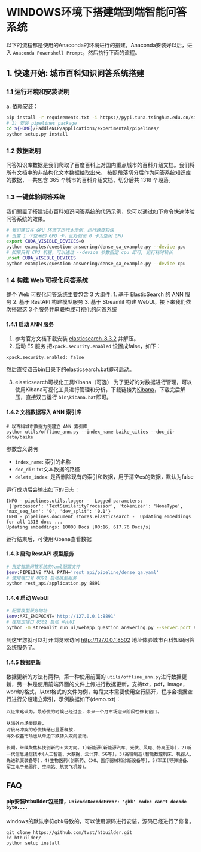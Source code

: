 # WINDOWS环境下搭建端到端智能问答系统

以下的流程都是使用的Anaconda的环境进行的搭建，Anaconda安装好以后，进入 `Anaconda Powershell Prompt`，然后执行下面的流程。

## 1. 快速开始: 城市百科知识问答系统搭建

### 1.1 运行环境和安装说明

a. 依赖安装：
```bash
pip install -r requirements.txt -i https://pypi.tuna.tsinghua.edu.cn/simple
# 1) 安装 pipelines package
cd ${HOME}/PaddleNLP/applications/experimental/pipelines/
python setup.py install
```
### 1.2 数据说明
问答知识库数据是我们爬取了百度百科上对国内重点城市的百科介绍文档。我们将所有文档中的非结构化文本数据抽取出来， 按照段落切分后作为问答系统知识库的数据，一共包含 365 个城市的百科介绍文档、切分后共 1318 个段落。

### 1.3 一键体验问答系统
我们预置了搭建城市百科知识问答系统的代码示例，您可以通过如下命令快速体验问答系统的效果。


```bash
# 我们建议在 GPU 环境下运行本示例，运行速度较快
# 设置 1 个空闲的 GPU 卡，此处假设 0 卡为空闲 GPU
export CUDA_VISIBLE_DEVICES=0
python examples/question-answering/dense_qa_example.py --device gpu
# 如果只有 CPU 机器，可以通过 --device 参数指定 cpu 即可, 运行耗时较长
unset CUDA_VISIBLE_DEVICES
python examples/question-answering/dense_qa_example.py --device cpu
```

### 1.4 构建 Web 可视化问答系统

整个 Web 可视化问答系统主要包含 3 大组件: 1. 基于 ElasticSearch 的 ANN 服务 2. 基于 RestAPI 构建模型服务 3. 基于 Streamlit 构建 WebUI。接下来我们依次搭建这 3 个服务并串联构成可视化的问答系统

#### 1.4.1 启动 ANN 服务
1. 参考官方文档下载安装 [elasticsearch-8.3.2](https://www.elastic.co/cn/downloads/elasticsearch) 并解压。
2. 启动 ES 服务
把`xpack.security.enabled` 设置成false，如下：
```
xpack.security.enabled: false
```

然后直接双击bin目录下的elasticsearch.bat即可启动。

3. elasticsearch可视化工具Kibana（可选）
为了更好的对数据进行管理，可以使用Kibana可视化工具进行管理和分析，下载链接为[Kibana](https://www.elastic.co/cn/downloads/kibana)，下载完后解压，直接双击运行 `bin\kibana.bat`即可。

#### 1.4.2 文档数据写入 ANN 索引库
```
# 以百科城市数据为例建立 ANN 索引库
python utils/offline_ann.py --index_name baike_cities --doc_dir data/baike
```

参数含义说明
* `index_name`: 索引的名称
* `doc_dir`: txt文本数据的路径
* `delete_index`: 是否删除现有的索引和数据，用于清空es的数据，默认为false

运行成功后会输出如下的日志：
```
INFO - pipelines.utils.logger -  Logged parameters:
 {'processor': 'TextSimilarityProcessor', 'tokenizer': 'NoneType', 'max_seq_len': '0', 'dev_split': '0.1'}
INFO - pipelines.document_stores.elasticsearch -  Updating embeddings for all 1318 docs ...
Updating embeddings: 10000 Docs [00:16, 617.76 Docs/s]
```
运行结束后，可使用Kibana查看数据

#### 1.4.3 启动 RestAPI 模型服务
```bash
# 指定智能问答系统的Yaml配置文件
$env:PIPELINE_YAML_PATH='rest_api/pipeline/dense_qa.yaml'
# 使用端口号 8891 启动模型服务
python rest_api/application.py 8891
```

#### 1.4.4 启动 WebUI
```bash
# 配置模型服务地址
$env:API_ENDPOINT='http://127.0.0.1:8891'
# 在指定端口 8502 启动 WebUI
python -m streamlit run ui/webapp_question_answering.py --server.port 8502
```

到这里您就可以打开浏览器访问 http://127.0.0.1:8502 地址体验城市百科知识问答系统服务了。

#### 1.4.5 数据更新

数据更新的方法有两种，第一种使用前面的 `utils/offline_ann.py`进行数据更新，另一种是使用前端界面的文件上传进行数据更新，支持txt，pdf，image，word的格式，以txt格式的文件为例，每段文本需要使用空行隔开，程序会根据空行进行分段建立索引，示例数据如下(demo.txt)：

```
兴证策略认为，最恐慌的时候已经过去，未来一个月市场迎来阶段性修复窗口。

从海外市场表现看，
对俄乌冲突的恐慌情绪已显著释放，
海外权益市场也从单边下跌转入双向波动。

长期，继续聚焦科技创新的五大方向。1)新能源(新能源汽车、光伏、风电、特高压等)，2)新一代信息通信技术(人工智能、大数据、云计算、5G等)，3)高端制造(智能数控机床、机器人、先进轨交装备等)，4)生物医药(创新药、CXO、医疗器械和诊断设备等)，5)军工(导弹设备、军工电子元器件、空间站、航天飞机等)。
```

## FAQ

#### pip安装htbuilder包报错，`UnicodeDecodeError: 'gbk' codec can't decode byte....`

windows的默认字符gbk导致的，可以使用源码进行安装，源码已经进行了修复。

```
git clone https://github.com/tvst/htbuilder.git
cd htbuilder/
python setup install
```
